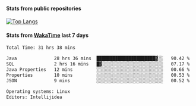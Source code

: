 #### Stats from public repositories

[![Top Langs](https://github-readme-stats.vercel.app/api/top-langs/?username=hyoghurt&layout=compact&exclude_repo=multiserver,docker_compose&langs_count=6)](https://github.com/anuraghazra/github-readme-stats)

#### Stats from [WakaTime](https://wakatime.com/@hyoghurt) last 7 days
<!--START_SECTION:waka-->

```txt
Total Time: 31 hrs 38 mins

Java              28 hrs 36 mins  ██████████████████████▓░░   90.42 %
SQL               2 hrs 16 mins   █▓░░░░░░░░░░░░░░░░░░░░░░░   07.17 %
Java Properties   12 mins         ░░░░░░░░░░░░░░░░░░░░░░░░░   00.66 %
Properties        10 mins         ░░░░░░░░░░░░░░░░░░░░░░░░░   00.53 %
JSON              9 mins          ░░░░░░░░░░░░░░░░░░░░░░░░░   00.52 %

Operating systems: Linux
Editors: Intellijidea
```

<!--END_SECTION:waka-->
